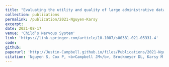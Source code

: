 ```yaml
---
title: "Evaluating the utility and quality of large administrative databases in pediatric spinal neurosurgery research"
collection: publications
permalink: /publication/2021-Nguyen-Karsy
excerpt:
date: 2021-08-17
venue: 'Child’s Nervous System'
link: 'https://link.springer.com/article/10.1007/s00381-021-05331-4'
code:
github:
paperurl: 'http://Justin-Campbell.github.io/files/Publications/2021-Nguyen-Karsy.pdf'
citation: 'Nguyen S, Cox P, <b>Campbell JM</b>, Brockmeyer DL, Karsy M. <i>Child’s Nerv Syst.</i> 2021:1-9.'
---
```

